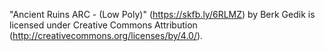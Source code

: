 "Ancient Ruins ARC - (Low Poly)" (https://skfb.ly/6RLMZ) by Berk Gedik is licensed under Creative Commons Attribution (http://creativecommons.org/licenses/by/4.0/).
